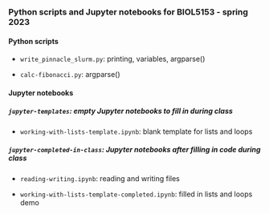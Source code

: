 ### Python scripts and Jupyter notebooks for BIOL5153 - spring 2023

#### Python scripts 

- `write_pinnacle_slurm.py`: printing, variables, argparse()

- `calc-fibonacci.py`: argparse()
		

#### Jupyter notebooks

##### `jupyter-templates`: empty Jupyter notebooks to fill in during class

- `working-with-lists-template.ipynb`: blank template for lists and loops

##### `jupyter-completed-in-class`: Jupyter notebooks after filling in code during class

- `reading-writing.ipynb`: reading and writing files

- `working-with-lists-template-completed.ipynb`: filled in lists and loops demo


